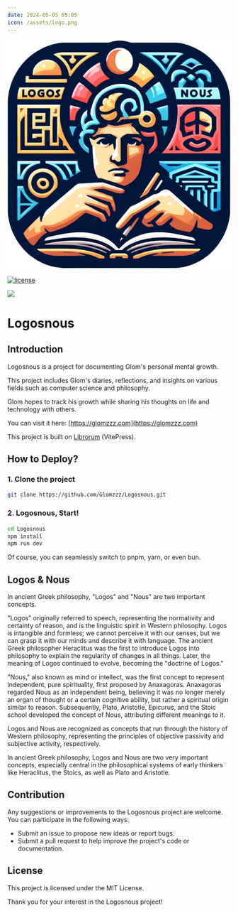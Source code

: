 ```yaml
---
date: 2024-05-05 05:05
icon: /assets/logo.png
---
```


<p style="align-content: center">
  <img width="760" src="/assets/logo.png" alt="logo">
</p>
<p style="align-content: center">
  <a href="https://opensource.org/licenses/MIT"><img src="https://img.shields.io/badge/License-MIT-green.svg"  alt="license"/></a>
</p>

<p style="align-content: center">
  <a href="https://t.me/+-8Oa1pnQuVhhNDg1"><img src="https://img.shields.io/badge/Telegram-2CA5E0?style=flat-squeare&logo=telegram&logoColor=white"></a>
</p>

# Logosnous

## Introduction

Logosnous is a project for documenting Glom's personal mental growth.

This project includes Glom's diaries, reflections, and insights on various fields such as computer science and philosophy.

Glom hopes to track his growth while sharing his thoughts on life and technology with others.

You can visit it here: [https://glomzzz.com](https://glomzzz.com)

This project is built on [Librorum](https://github.com/Skillw/Librorum.git) (VitePress).

## How to Deploy?

### 1. Clone the project

```bash
git clone https://github.com/Glomzzz/Logosnous.git
```

### 2. Logosnous, Start!

```bash
cd Logosnous
npm install
npm run dev
```

Of course, you can seamlessly switch to pnpm, yarn, or even bun.

## Logos & Nous

In ancient Greek philosophy, "Logos" and "Nous" are two important concepts.

"Logos" originally referred to speech, representing the normativity and certainty of reason, and is the linguistic spirit in Western philosophy.
Logos is intangible and formless; we cannot perceive it with our senses, but we can grasp it with our minds and describe it with language.
The ancient Greek philosopher Heraclitus was the first to introduce Logos into philosophy to explain the regularity of changes in all things.
Later, the meaning of Logos continued to evolve, becoming the "doctrine of Logos."

"Nous," also known as mind or intellect, was the first concept to represent independent, pure spirituality, first proposed by Anaxagoras.
Anaxagoras regarded Nous as an independent being, believing it was no longer merely an organ of thought or a certain cognitive ability, but rather a spiritual origin similar to reason.
Subsequently, Plato, Aristotle, Epicurus, and the Stoic school developed the concept of Nous, attributing different meanings to it.

Logos and Nous are recognized as concepts that run through the history of Western philosophy, representing the principles of objective passivity and subjective activity, respectively.

In ancient Greek philosophy, Logos and Nous are two very important concepts, especially central in the philosophical systems of early thinkers like Heraclitus, the Stoics, as well as Plato and Aristotle.

## Contribution

Any suggestions or improvements to the Logosnous project are welcome. You can participate in the following ways:

- Submit an issue to propose new ideas or report bugs.
- Submit a pull request to help improve the project's code or documentation.

## License

This project is licensed under the MIT License.

Thank you for your interest in the Logosnous project!
